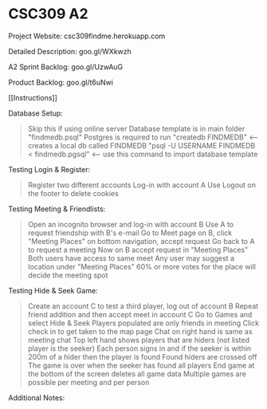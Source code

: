 CSC309 A2
=========


Project Website: csc309findme.herokuapp.com

Detailed Description: goo.gl/WXkwzh

A2 Sprint Backlog: goo.gl/UzwAuG

Product Backlog: goo.gl/t6uNwi

[[Instructions]]

Database Setup:
> Skip this if using online server
> Database template is in main folder "findmedb.psql"
> Postgres is required to run 
> "createdb FINDMEDB" <-- creates a local db called FINDMEDB
> "psql -U USERNAME FINDMEDB < findmedb.pgsql" <-- use this command to import database template

Testing Login & Register:
> Register two different accounts
> Log-in with account A
> Use Logout on the footer to delete cookies

Testing Meeting & Friendlists:
> Open an incognito browser and log-in with account B
> Use A to request friendship with B's e-mail
> Go to Meet page on B, click "Meeting Places" on bottom navigation, accept request
> Go back to A to request a meeting
> Now on B accept request in "Meeting Places"
> Both users have access to same meet
> Any user may suggest a location under "Meeting Places"
> 60% or more votes for the place will decide the meeting spot

Testing Hide & Seek Game:
> Create an account C to test a third player, log out of account B
> Repeat friend addition and then accept meet in account C
> Go to Games and select Hide & Seek
> Players populated are only friends in meeting
> Click check in to get taken to the map page
> Chat on right hand is same as meeting chat
> Top left hand shows players that are hiders (not listed player is the seeker)
> Each person signs in and if the seeker is within 200m of a hider then the player is found
> Found hiders are crossed off
> The game is over when the seeker has found all players
> End game at the bottom of the screen deletes all game data
> Multiple games are possible per meeting and per person


Additional Notes:
> 

